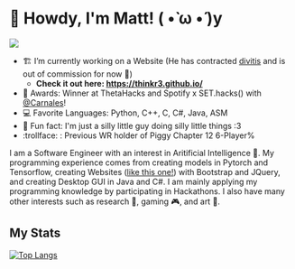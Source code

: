 # 🧙 Howdy, I'm Matt! ( •̀ ω •́ )y
![](https://komarev.com/ghpvc/?username=Thinkr3&color=blueviolet)
- 🏗️ I’m currently working on a Website (He has contracted [divitis](https://www.apaddedcell.com/div-itis-what-it-and-how-avoid-it/) and is out of commission for now 🙁) 
  - **Check it out here: https://thinkr3.github.io/**
- 💯 Awards: Winner at ThetaHacks and Spotify x SET.hacks() with [@Carnales](https://github.com/Carnales)! 
- 💻 Favorite Languages: Python, C++, C, C#, Java, ASM
- 🧃 Fun fact: I'm just a silly little guy doing silly little things :3
- :trollface: : Previous WR holder of Piggy Chapter 12 6-Player% 

I am a Software Engineer with an interest in Aritificial Intelligence 🎲. My programming experience comes from creating models in Pytorch and Tensorflow, creating Websites ([like this one!](https://thinkr3.github.io/)) with Bootstrap and JQuery, and creating Desktop GUI in Java and C#. I am mainly applying my programming knowledge by participating in Hackathons. I also have many other interests such as research 🧪, gaming 🎮, and art 🎨.

## My Stats

[![Top Langs](https://github-readme-stats.vercel.app/api/top-langs/?username=mattbrownrigg&layout=compact&theme=tokyonight)](https://github.com/anuraghazra/github-readme-stats)



<!--
<p align="center">
  <img src="Monster.jpeg" data-canonical-src="Monster.jpeg" width="300" height="150"/>
</p>
<p align="center"> Artwork By: Rodrigo Becerra </p>

**Thinkr3/Thinkr3** is a ✨ _special_ ✨ repository because its `README.md` (this file) appears on your GitHub profile.

Here are some ideas to get you started:

- 🔭 I’m currently working on ...
- 🌱 I’m currently learning ...
- 👯 I’m looking to collaborate on ...
- 🤔 I’m looking for help with ...
- 💬 Ask me about ...
- 📫 How to reach me: ...
- 😄 Pronouns: ...
- ⚡ Fun fact: ...
-->
